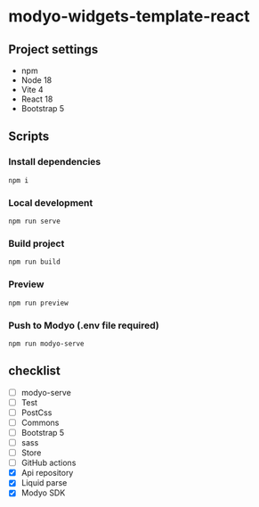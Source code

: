 # modyo-widgets-template-react

## Project settings

- npm
- Node 18
- Vite 4
- React 18
- Bootstrap 5

## Scripts

### Install dependencies

```
npm i
```

### Local development

```
npm run serve
```

### Build project

```
npm run build
```

### Preview

```
npm run preview
```

### Push to Modyo (.env file required)

```
npm run modyo-serve
```


## checklist

- [ ] modyo-serve
- [ ] Test
- [ ] PostCss
- [ ] Commons
- [ ] Bootstrap 5
- [ ] sass
- [ ] Store
- [ ] GitHub actions
- [x] Api repository
- [x] Liquid parse
- [x] Modyo SDK
